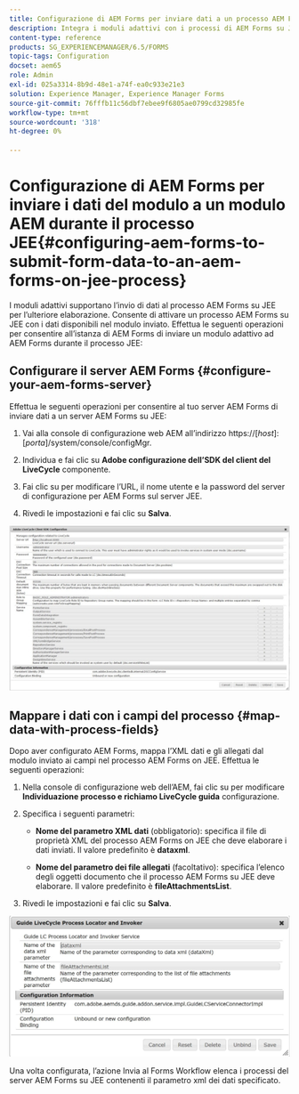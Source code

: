 ```yaml
---
title: Configurazione di AEM Forms per inviare dati a un processo AEM Forms on JEE
description: Integra i moduli adattivi con i processi di AEM Forms su JEE per l’elaborazione dei dati dei moduli.
content-type: reference
products: SG_EXPERIENCEMANAGER/6.5/FORMS
topic-tags: Configuration
docset: aem65
role: Admin
exl-id: 025a3314-8b9d-48e1-a74f-ea0c933e21e3
solution: Experience Manager, Experience Manager Forms
source-git-commit: 76fffb11c56dbf7ebee9f6805ae0799cd32985fe
workflow-type: tm+mt
source-wordcount: '318'
ht-degree: 0%

---
```


# Configurazione di AEM Forms per inviare i dati del modulo a un modulo AEM durante il processo JEE{#configuring-aem-forms-to-submit-form-data-to-an-aem-forms-on-jee-process}

I moduli adattivi supportano l’invio di dati al processo AEM Forms su JEE per l’ulteriore elaborazione. Consente di attivare un processo AEM Forms su JEE con i dati disponibili nel modulo inviato. Effettua le seguenti operazioni per consentire all’istanza di AEM Forms di inviare un modulo adattivo ad AEM Forms durante il processo JEE:

## Configurare il server AEM Forms {#configure-your-aem-forms-server}

Effettua le seguenti operazioni per consentire al tuo server AEM Forms di inviare dati a un server AEM Forms su JEE:

1. Vai alla console di configurazione web AEM all’indirizzo https://[*host*]:[*porta*]/system/console/configMgr.

1. Individua e fai clic su **Adobe configurazione dell’SDK del client del LiveCycle** componente.
1. Fai clic su per modificare l’URL, il nome utente e la password del server di configurazione per AEM Forms sul server JEE.
1. Rivedi le impostazioni e fai clic su **Salva**.

![Adobe configurazione dell’SDK client del LiveCycle](assets/clientsdkconfiguration.jpg)

## Mappare i dati con i campi del processo {#map-data-with-process-fields}

Dopo aver configurato AEM Forms, mappa l’XML dati e gli allegati dal modulo inviato ai campi nel processo AEM Forms on JEE. Effettua le seguenti operazioni:

1. Nella console di configurazione web dell’AEM, fai clic su per modificare **Individuazione processo e richiamo LiveCycle guida** configurazione.
1. Specifica i seguenti parametri:

   * **Nome del parametro XML dati** (obbligatorio): specifica il file di proprietà XML del processo AEM Forms on JEE che deve elaborare i dati inviati. Il valore predefinito è **dataxml**.

   * **Nome del parametro dei file allegati** (facoltativo): specifica l’elenco degli oggetti documento che il processo AEM Forms su JEE deve elaborare. Il valore predefinito è **fileAttachmentsList**.

1. Rivedi le impostazioni e fai clic su **Salva**.

![Individuazione processo e richiamo LiveCycle guida](assets/test3.jpg)

Una volta configurata, l’azione Invia al Forms Workflow elenca i processi del server AEM Forms su JEE contenenti il parametro xml dei dati specificato.
